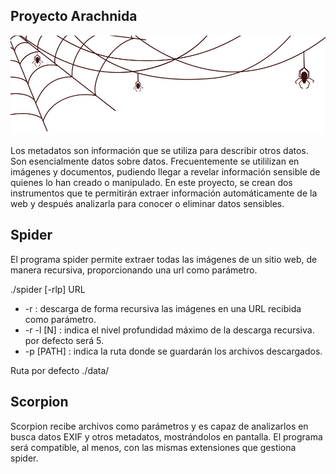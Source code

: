 ## Proyecto Arachnida

![image text](https://github.com/rikrdo1979/cybersec/blob/main/images/spider.jpg)

Los metadatos son información que se utiliza para describir otros datos. Son esencialmente datos sobre datos.
Frecuentemente se utililizan en imágenes y documentos, pudiendo llegar a revelar información sensible de quienes lo han creado o manipulado.
En este proyecto, se crean dos instrumentos que te permitirán extraer información automáticamente de la web y después analizarla para conocer o eliminar datos sensibles.

## Spider

El programa spider permite extraer todas las imágenes de un sitio web, de manera recursiva, proporcionando una url como parámetro.

./spider \[-rlp\] URL

- -r : descarga de forma recursiva las imágenes en una URL recibida como parámetro.
- -r -l \[N\] : indica el nivel profundidad máximo de la descarga recursiva. por defecto será 5.
- -p \[PATH\] : indica la ruta donde se guardarán los archivos descargados.

Ruta por defecto ./data/

## Scorpion

Scorpion recibe archivos como parámetros y es capaz de analizarlos en busca datos EXIF y otros metadatos, mostrándolos en pantalla.
El programa será compatible, al menos, con las mismas extensiones que gestiona spider.
